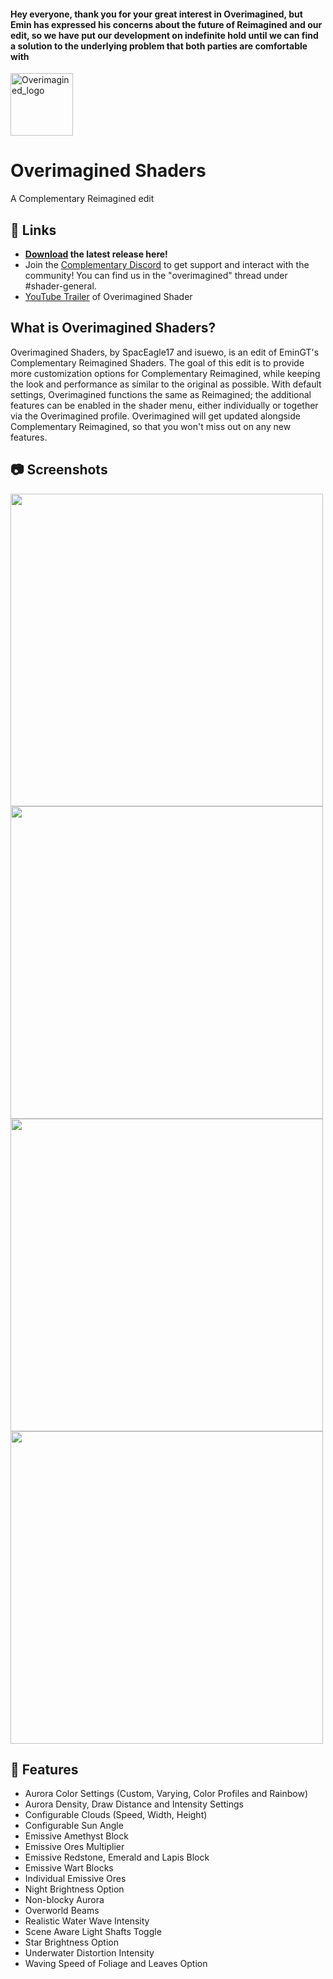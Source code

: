 #### Hey everyone, thank you for your great interest in Overimagined, but Emin has expressed his concerns about the future of Reimagined and our edit, so we have put our development on indefinite hold until we can find a solution to the underlying problem that both parties are comfortable with

<img src="https://user-images.githubusercontent.com/46494907/182962685-cb624c8b-782a-4d51-b9e5-090267ae6624.png" alt="Overimagined_logo" width="100" height="auto" />
  <h1>Overimagined Shaders</h1>
  A Complementary Reimagined edit 
  
## :link: Links
* **[Download](https://github.com/isuewo/OverimaginedShaders/releases/download/r1.0/OverimaginedShaders_r1.2.1-1.0.zip) the latest release here!**
* Join the [Complementary Discord](https://discord.gg/A6faFYt) to get support and interact with the community! You can find us in the "overimagined" thread under #shader-general.
* [YouTube Trailer](https://www.youtube.com/watch?v=tJBoYaol3f4) of Overimagined Shader

## What is Overimagined Shaders?

Overimagined Shaders, by SpacEagle17 and isuewo, is an edit of EminGT's Complementary Reimagined Shaders. The goal of this edit is to provide more customization options for Complementary Reimagined, while keeping the look and performance as similar to the original as possible. With default settings, Overimagined functions the same as Reimagined; the additional features can be enabled in the shader menu, either individually or together via the Overimagined profile. Overimagined will get updated alongside Complementary Reimagined, so that you won't miss out on any new features.

## :camera: Screenshots
<img src="https://user-images.githubusercontent.com/46494907/182963116-0998fbc9-cd68-4912-9e41-31c3a1de7d3d.png" width="500" height="auto" />
<img src="https://user-images.githubusercontent.com/46494907/182963134-d613b400-69df-4e8b-94c1-908a49b8b9c5.png" width="500" height="auto" />
<img src="https://user-images.githubusercontent.com/46494907/182963710-179de3c1-7ef4-4eb6-a495-c7051bbdb38f.png" width="500" height="auto" />
<img src="https://user-images.githubusercontent.com/46494907/182964341-dc1dc1ae-cc6d-46bb-a274-54384d6668fc.png" width="500" height="auto" />

## :scroll: Features
* Aurora Color Settings (Custom, Varying, Color Profiles and Rainbow)
* Aurora Density, Draw Distance and Intensity Settings
* Configurable Clouds (Speed, Width, Height)
* Configurable Sun Angle
* Emissive Amethyst Block
* Emissive Ores Multiplier
* Emissive Redstone, Emerald and Lapis Block
* Emissive Wart Blocks
* Individual Emissive Ores
* Night Brightness Option
* Non-blocky Aurora
* Overworld Beams
* Realistic Water Wave Intensity
* Scene Aware Light Shafts Toggle
* Star Brightness Option
* Underwater Distortion Intensity
* Waving Speed of Foliage and Leaves Option
